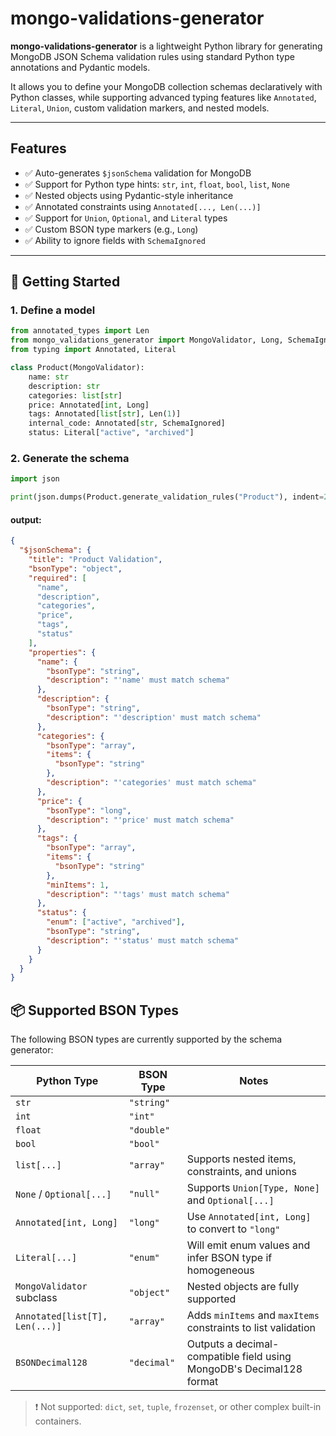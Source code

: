 # mongo-validations-generator

**mongo-validations-generator** is a lightweight Python library for generating MongoDB JSON Schema validation rules using standard Python type annotations and Pydantic models.

It allows you to define your MongoDB collection schemas declaratively with Python classes, while supporting advanced typing features like `Annotated`, `Literal`, `Union`, custom validation markers, and nested models.

---

## Features

- ✅ Auto-generates `$jsonSchema` validation for MongoDB
- ✅ Support for Python type hints: `str`, `int`, `float`, `bool`, `list`, `None`
- ✅ Nested objects using Pydantic-style inheritance
- ✅ Annotated constraints using `Annotated[..., Len(...)]`
- ✅ Support for `Union`, `Optional`, and `Literal` types
- ✅ Custom BSON type markers (e.g., `Long`)
- ✅ Ability to ignore fields with `SchemaIgnored`

---

## 🚀 Getting Started

### 1. Define a model

```python
from annotated_types import Len
from mongo_validations_generator import MongoValidator, Long, SchemaIgnored
from typing import Annotated, Literal

class Product(MongoValidator):
    name: str
    description: str
    categories: list[str]
    price: Annotated[int, Long]
    tags: Annotated[list[str], Len(1)]
    internal_code: Annotated[str, SchemaIgnored]
    status: Literal["active", "archived"]
```

### 2. Generate the schema

```python
import json

print(json.dumps(Product.generate_validation_rules("Product"), indent=2))
```

#### output:

```json
{
  "$jsonSchema": {
    "title": "Product Validation",
    "bsonType": "object",
    "required": [
      "name",
      "description",
      "categories",
      "price",
      "tags",
      "status"
    ],
    "properties": {
      "name": {
        "bsonType": "string",
        "description": "'name' must match schema"
      },
      "description": {
        "bsonType": "string",
        "description": "'description' must match schema"
      },
      "categories": {
        "bsonType": "array",
        "items": {
          "bsonType": "string"
        },
        "description": "'categories' must match schema"
      },
      "price": {
        "bsonType": "long",
        "description": "'price' must match schema"
      },
      "tags": {
        "bsonType": "array",
        "items": {
          "bsonType": "string"
        },
        "minItems": 1,
        "description": "'tags' must match schema"
      },
      "status": {
        "enum": ["active", "archived"],
        "bsonType": "string",
        "description": "'status' must match schema"
      }
    }
  }
}
```

## 📦 Supported BSON Types

The following BSON types are currently supported by the schema generator:

| Python Type                    | BSON Type   | Notes                                                                |
| ------------------------------ | ----------- | -------------------------------------------------------------------- |
| `str`                          | `"string"`  |                                                                      |
| `int`                          | `"int"`     |                                                                      |
| `float`                        | `"double"`  |                                                                      |
| `bool`                         | `"bool"`    |                                                                      |
| `list[...]`                    | `"array"`   | Supports nested items, constraints, and unions                       |
| `None` / `Optional[...]`       | `"null"`    | Supports `Union[Type, None]` and `Optional[...]`                     |
| `Annotated[int, Long]`         | `"long"`    | Use `Annotated[int, Long]` to convert to `"long"`                    |
| `Literal[...]`                 | `"enum"`    | Will emit enum values and infer BSON type if homogeneous             |
| `MongoValidator` subclass      | `"object"`  | Nested objects are fully supported                                   |
| `Annotated[list[T], Len(...)]` | `"array"`   | Adds `minItems` and `maxItems` constraints to list validation        |
| `BSONDecimal128`               | `"decimal"` | Outputs a decimal-compatible field using MongoDB's Decimal128 format |

> ❗ Not supported: `dict`, `set`, `tuple`, `frozenset`, or other complex built-in containers.

